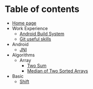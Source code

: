 # Table of contents

* [Home page](README.md)
* Work Experience
  * [Android Build System](Android/Build/android.build.system.md)
  * [Git useful skills](CodeManagement/git.useful.skills.md)
* Android
  * [JNI](Android/JNI/jni.md)
* Algorithms
  * Array
    * [Two Sum](Algorithms/Array/two.sum.md)
    * [Median of Two Sorted Arrays](Algorithms/Array/median.of.two.sorted.arrays.md)
* Basic
  * [Shift](Basic_Knowledge/shift.md)

